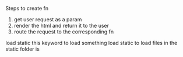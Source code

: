 
Steps to create fn
1. get user request as a param
2. render the html and return it to the user
3. route the request to the corresponding fn


<!-- base template and inheritance  -->
load static this keyword to load something
load static to load files in the static folder is
